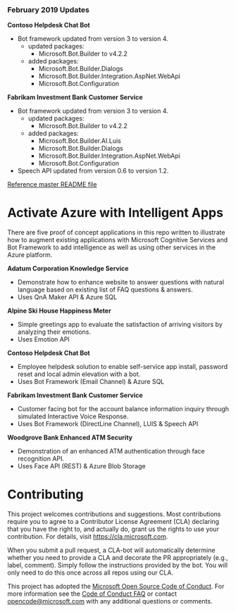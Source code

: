 ### February 2019 Updates
**Contoso Helpdesk Chat Bot**
* Bot framework updated from version 3 to version 4.
	- updated packages:
		- Microsoft.Bot.Builder to v4.2.2
	- added packages:
		- Microsoft.Bot.Builder.Dialogs
		- Microsoft.Bot.Builder.Integration.AspNet.WebApi
		- Microsoft.Bot.Configuration

**Fabrikam Investment Bank Customer Service**
* Bot framework updated from version 3 to version 4.
	- updated packages:
		- Microsoft.Bot.Builder to v4.2.2
	- added packages:
		- Microsoft.Bot.Builder.AI.Luis
		- Microsoft.Bot.Builder.Dialogs
		- Microsoft.Bot.Builder.Integration.AspNet.WebApi
		- Microsoft.Bot.Configuration
* Speech API updated from version 0.6 to version 1.2.

[Reference master README file](../tree/master)

# Activate Azure with Intelligent Apps
There are five proof of concept applications in this repo written to illustrate how to augment existing applications with Microsoft Cognitive Services and Bot Framework to add intelligence as well as using other services in the Azure platform.

**Adatum Corporation Knowledge Service**
* Demonstrate how to enhance website to answer questions with natural language based on existing list of FAQ questions & answers. 
* Uses QnA Maker API & Azure SQL

**Alpine Ski House Happiness Meter**
* Simple greetings app to evaluate the satisfaction of arriving visitors by analyzing their emotions.
* Uses Emotion API

**Contoso Helpdesk Chat Bot**
* Employee helpdesk solution to enable self-service app install, password reset and local admin elevation with a bot. 
* Uses Bot Framework (Email Channel) & Azure SQL

**Fabrikam Investment Bank Customer Service**
* Customer facing bot for the account balance information inquiry through simulated Interactive Voice Response.
* Uses Bot Framework (DirectLine Channel), LUIS & Speech API

**Woodgrove Bank Enhanced ATM Security**
* Demonstration of an enhanced ATM authentication through face recognition API.
* Uses Face API (REST) & Azure Blob Storage


# Contributing

This project welcomes contributions and suggestions.  Most contributions require you to agree to a
Contributor License Agreement (CLA) declaring that you have the right to, and actually do, grant us
the rights to use your contribution. For details, visit https://cla.microsoft.com.

When you submit a pull request, a CLA-bot will automatically determine whether you need to provide
a CLA and decorate the PR appropriately (e.g., label, comment). Simply follow the instructions
provided by the bot. You will only need to do this once across all repos using our CLA.

This project has adopted the [Microsoft Open Source Code of Conduct](https://opensource.microsoft.com/codeofconduct/).
For more information see the [Code of Conduct FAQ](https://opensource.microsoft.com/codeofconduct/faq/) or
contact [opencode@microsoft.com](mailto:opencode@microsoft.com) with any additional questions or comments.
